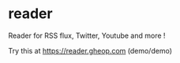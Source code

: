 # reader
Reader for RSS flux, Twitter, Youtube and more !

Try this at https://reader.gheop.com (demo/demo)
